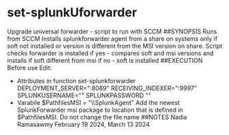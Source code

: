 # set-splunkUforwarder
Upgrade universal forwarder - script to run with SCCM
##SYNOPSIS
Runs from SCCM 
Installs splunkforwarder agent from a share  on systems only if soft not installed or version is different from the MSI version on share.
Script checks
forwarder is installed
if yes - compares soft and msi versions and installs if soft different from msi
if no - soft is installed
##EXECUTION
Before use 
Edit: 
- Attributes in function set-splunkforwarder
  DEPLOYMENT_SERVER="<splunkDeployment>:8089"
  RECEIVING_INDEXER="<SplunkIndexer>:9997"
  SPLUNKUSERNAME="<splunkUSER>"
  SPLUNKPASSWORD "<EnterPassword>"
- Varabile $PathfilesMSI = "\\<Server>\SplunkAgent\"
Add the newest  SplunkForwarder msi package to location that is defined in $PathfilesMSI. Do not change the file name
##NOTES
Nadia Ramasawmy February 19 2024, March 13 2024
